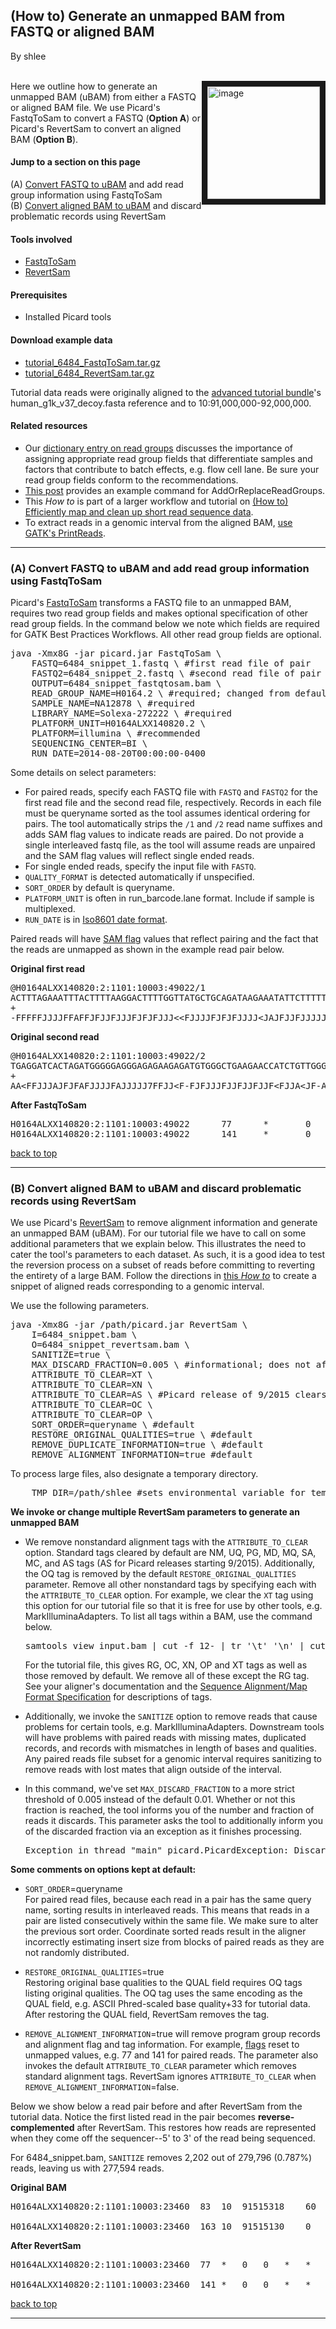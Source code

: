 ## (How to) Generate an unmapped BAM from FASTQ or aligned BAM

By shlee

<p><a name="top" id="top"></a><br><img src="https://us.v-cdn.net/5019796/uploads/FileUpload/31/992f952c8e9819d57bf74b0a4ac308.png" height="180" border="9" alt="image" style="float: right;" class="embedImage-img importedEmbed-img"></img> Here we outline how to generate an unmapped BAM (uBAM) from either a FASTQ or aligned BAM file. We use Picard's FastqToSam to convert a FASTQ (<strong>Option A</strong>) or Picard's RevertSam to convert an aligned BAM (<strong>Option B</strong>).</p>

<h4>Jump to a section on this page</h4>

<p>(A) <a rel="nofollow" href="#optionA">Convert FASTQ to uBAM</a> and add read group information using FastqToSam<br>
(B) <a rel="nofollow" href="#optionB">Convert aligned BAM to uBAM</a> and discard problematic records using RevertSam</p>

<h4>Tools involved</h4>

<ul><li><a rel="nofollow" href="https://broadinstitute.github.io/picard/command-line-overview.html#FastqToSam">FastqToSam</a></li>
<li><a rel="nofollow" href="https://broadinstitute.github.io/picard/command-line-overview.html#RevertSam">RevertSam</a></li>
</ul><h4>Prerequisites</h4>

<ul><li>Installed Picard tools</li>
</ul><h4>Download example data</h4>

<ul><li><a rel="nofollow" href="https://drive.google.com/open?id=0BzI1CyccGsZiUXVNT3hsNldvUFk">tutorial_6484_FastqToSam.tar.gz</a></li>
<li><a rel="nofollow" href="https://drive.google.com/open?id=0BzI1CyccGsZiMWZacmVWWnV2VFE">tutorial_6484_RevertSam.tar.gz</a></li>
</ul><p>Tutorial data reads were originally aligned to the <a rel="nofollow" href="http://gatkforums.broadinstitute.org/discussion/4610/">advanced tutorial bundle</a>'s human_g1k_v37_decoy.fasta reference and to 10:91,000,000-92,000,000.</p>

<h4>Related resources</h4>

<ul><li>Our <a rel="nofollow" href="http://gatkforums.broadinstitute.org/discussion/6472/read-groups#latest">dictionary entry on read groups</a> discusses the importance of assigning appropriate read group fields that differentiate samples and factors that contribute to batch effects, e.g. flow cell lane. Be sure your read group fields conform to the recommendations.</li>
<li><a rel="nofollow" href="http://gatkforums.broadinstitute.org/discussion/2909#addRG">This post</a> provides an example command for AddOrReplaceReadGroups.</li>
<li>This <em>How to</em> is part of a larger workflow and tutorial on <a rel="nofollow" href="http://gatkforums.broadinstitute.org/discussion/6483">(How to) Efficiently map and clean up short read sequence data</a>.</li>
<li>To extract reads in a genomic interval from the aligned BAM, <a rel="nofollow" href="http://gatkforums.broadinstitute.org/discussion/6517/">use GATK's PrintReads</a>.</li>
</ul><hr></hr><p><a name="optionA" id="optionA"></a></p>

<h3>(A)  Convert FASTQ to uBAM and add read group information using FastqToSam</h3>

<p>Picard's <a rel="nofollow" href="https://broadinstitute.github.io/picard/command-line-overview.html#FastqToSam">FastqToSam</a> transforms a FASTQ file to an unmapped BAM, requires two read group fields and makes optional specification of other read group fields. In the command below we note which fields are required for GATK Best Practices Workflows. All other read group fields are optional.</p>

<pre class="code codeBlock" spellcheck="false">java -Xmx8G -jar picard.jar FastqToSam \
    FASTQ=6484_snippet_1.fastq \ #first read file of pair
    FASTQ2=6484_snippet_2.fastq \ #second read file of pair
    OUTPUT=6484_snippet_fastqtosam.bam \
    READ_GROUP_NAME=H0164.2 \ #required; changed from default of A
    SAMPLE_NAME=NA12878 \ #required
    LIBRARY_NAME=Solexa-272222 \ #required 
    PLATFORM_UNIT=H0164ALXX140820.2 \ 
    PLATFORM=illumina \ #recommended
    SEQUENCING_CENTER=BI \ 
    RUN_DATE=2014-08-20T00:00:00-0400
</pre>

<p>Some details on select parameters:</p>

<ul><li>For paired reads, specify each FASTQ file with <code class="code codeInline" spellcheck="false">FASTQ</code> and <code class="code codeInline" spellcheck="false">FASTQ2</code> for the first read file and the second read file, respectively. Records in each file must be queryname sorted as the tool assumes identical ordering for pairs. The tool automatically strips the <code class="code codeInline" spellcheck="false">/1</code> and <code class="code codeInline" spellcheck="false">/2</code> read name suffixes and adds SAM flag values to indicate reads are paired. Do not provide a single interleaved fastq file, as the tool will assume reads are unpaired and the SAM flag values will reflect single ended reads.</li>
<li>For single ended reads, specify the input file with <code class="code codeInline" spellcheck="false">FASTQ</code>.</li>
<li><code class="code codeInline" spellcheck="false">QUALITY_FORMAT</code> is detected automatically if unspecified.</li>
<li><code class="code codeInline" spellcheck="false">SORT_ORDER</code> by default is queryname.</li>
<li><code class="code codeInline" spellcheck="false">PLATFORM_UNIT</code> is often in run_barcode.lane format. Include if sample is multiplexed.</li>
<li><code class="code codeInline" spellcheck="false">RUN_DATE</code> is in <a rel="nofollow" href="https://en.wikipedia.org/wiki/ISO_8601">Iso8601 date format</a>.</li>
</ul><p>Paired reads will have <a rel="nofollow" href="https://broadinstitute.github.io/picard/explain-flags.html">SAM flag</a> values that reflect pairing and the fact that the reads are unmapped as shown in the example read pair below.</p>

<p><strong>Original first read</strong></p>

<pre class="code codeBlock" spellcheck="false">@H0164ALXX140820:2:1101:10003:49022/1
ACTTTAGAAATTTACTTTTAAGGACTTTTGGTTATGCTGCAGATAAGAAATATTCTTTTTTTCTCCTATGTCAGTATCCCCCATTGAAATGACAATAACCTAATTATAAATAAGAATTAGGCTTTTTTTTGAACAGTTACTAGCCTATAGA
+
-FFFFFJJJJFFAFFJFJJFJJJFJFJFJJJ&lt;&lt;FJJJJFJFJFJJJJ&lt;JAJFJJFJJJJJFJJJAJJJJJJFFJFJFJJFJJFFJJJFJJJFJJFJJFJAJJJJAJFJJJJJFFJJ&lt;&lt;&lt;JFJJAFJAAJJJFFFFFJJJAJJJF&lt;AJFFFJ
</pre>

<p><strong>Original second read</strong></p>

<pre class="code codeBlock" spellcheck="false">@H0164ALXX140820:2:1101:10003:49022/2
TGAGGATCACTAGATGGGGGAGGGAGAGAAGAGATGTGGGCTGAAGAACCATCTGTTGGGTAATATGTTTACTGTCAGTGTGATGGAATAGCTGGGACCCCAAGCGTCAGTGTTACACAACTTACATCTGTTGATCGACTGTCTATGACAG
+
AA&lt;FFJJJAJFJFAFJJJJFAJJJJJ7FFJJ&lt;F-FJFJJJFJJFJJFJJF&lt;FJJA&lt;JF-AFJFAJFJJJJJAAAFJJJJJFJJF-FF&lt;7FJJJJJJ-JA&lt;&lt;J&lt;F7-&lt;FJFJJ7AJAF-AFFFJA--J-F######################
</pre>

<p><strong>After FastqToSam</strong></p>

<pre class="code codeBlock" spellcheck="false">H0164ALXX140820:2:1101:10003:49022      77      *       0       0       *       *       0       0       ACTTTAGAAATTTACTTTTAAGGACTTTTGGTTATGCTGCAGATAAGAAATATTCTTTTTTTCTCCTATGTCAGTATCCCCCATTGAAATGACAATAACCTAATTATAAATAAGAATTAGGCTTTTTTTTGAACAGTTACTAGCCTATAGA -FFFFFJJJJFFAFFJFJJFJJJFJFJFJJJ&lt;&lt;FJJJJFJFJFJJJJ&lt;JAJFJJFJJJJJFJJJAJJJJJJFFJFJFJJFJJFFJJJFJJJFJJFJJFJAJJJJAJFJJJJJFFJJ&lt;&lt;&lt;JFJJAFJAAJJJFFFFFJJJAJJJF&lt;AJFFFJ RG:Z:H0164.2
H0164ALXX140820:2:1101:10003:49022      141     *       0       0       *       *       0       0       TGAGGATCACTAGATGGGGGAGGGAGAGAAGAGATGTGGGCTGAAGAACCATCTGTTGGGTAATATGTTTACTGTCAGTGTGATGGAATAGCTGGGACCCCAAGCGTCAGTGTTACACAACTTACATCTGTTGATCGACTGTCTATGACAG AA&lt;FFJJJAJFJFAFJJJJFAJJJJJ7FFJJ&lt;F-FJFJJJFJJFJJFJJF&lt;FJJA&lt;JF-AFJFAJFJJJJJAAAFJJJJJFJJF-FF&lt;7FJJJJJJ-JA&lt;&lt;J&lt;F7-&lt;FJFJJ7AJAF-AFFFJA--J-F###################### RG:Z:H0164.2
</pre>

<p><a rel="nofollow" href="#top">back to top</a></p>

<hr></hr><p><a name="optionB" id="optionB"></a></p>

<h3>(B) Convert aligned BAM to uBAM and discard problematic records using RevertSam</h3>

<p>We use Picard's <a rel="nofollow" href="https://broadinstitute.github.io/picard/command-line-overview.html#RevertSam">RevertSam</a> to remove alignment information and generate an unmapped BAM (uBAM). For our tutorial file we have to call on some additional parameters that we explain below. This illustrates the need to cater the tool's parameters to each dataset. As such, it is a good idea to test the reversion process on a subset of reads before committing to reverting the entirety of a large BAM. Follow the directions in <a rel="nofollow" href="http://gatkforums.broadinstitute.org/discussion/6517/">this <em>How to</em></a> to create a snippet of aligned reads corresponding to a genomic interval.</p>

<p>We use the following parameters.</p>

<pre class="code codeBlock" spellcheck="false">java -Xmx8G -jar /path/picard.jar RevertSam \
    I=6484_snippet.bam \
    O=6484_snippet_revertsam.bam \
    SANITIZE=true \ 
    MAX_DISCARD_FRACTION=0.005 \ #informational; does not affect processing
    ATTRIBUTE_TO_CLEAR=XT \
    ATTRIBUTE_TO_CLEAR=XN \
    ATTRIBUTE_TO_CLEAR=AS \ #Picard release of 9/2015 clears AS by default
    ATTRIBUTE_TO_CLEAR=OC \
    ATTRIBUTE_TO_CLEAR=OP \
    SORT_ORDER=queryname \ #default
    RESTORE_ORIGINAL_QUALITIES=true \ #default
    REMOVE_DUPLICATE_INFORMATION=true \ #default
    REMOVE_ALIGNMENT_INFORMATION=true #default
</pre>

<p>To process large files, also designate a temporary directory.</p>

<pre class="code codeBlock" spellcheck="false">    TMP_DIR=/path/shlee #sets environmental variable for temporary directory
</pre>

<p><strong>We invoke or change multiple RevertSam parameters to generate an unmapped BAM</strong></p>

<ul><li><p>We remove nonstandard alignment tags with the <code class="code codeInline" spellcheck="false">ATTRIBUTE_TO_CLEAR</code> option. Standard tags cleared by default are NM, UQ, PG, MD, MQ, SA, MC, and AS tags (AS for Picard releases starting 9/2015). Additionally, the OQ tag is removed by the default <code class="code codeInline" spellcheck="false">RESTORE_ORIGINAL_QUALITIES</code> parameter. Remove all other nonstandard tags by specifying each with the <code class="code codeInline" spellcheck="false">ATTRIBUTE_TO_CLEAR</code> option. For example, we clear the <code class="code codeInline" spellcheck="false">XT</code> tag using this option for our tutorial file so that it is free for use by other tools, e.g. MarkIlluminaAdapters. To list all tags within a BAM, use the command below.</p>

<pre class="code codeBlock" spellcheck="false">samtools view input.bam | cut -f 12- | tr '\t' '\n' | cut -d ':' -f 1 | awk '{ if(!x[$1]++) { print }}' 
</pre>

<p>For the tutorial file, this gives RG, OC, XN, OP and XT tags as well as those removed by default. We remove all of these except the RG tag. See your aligner's documentation and the <a rel="nofollow" href="http://samtools.sourceforge.net/SAM1.pdf">Sequence Alignment/Map Format Specification</a> for descriptions of tags.</p></li>
<li><p>Additionally, we invoke the <code class="code codeInline" spellcheck="false">SANITIZE</code> option to remove reads that cause problems for certain tools, e.g. MarkIlluminaAdapters. Downstream tools will have problems with paired reads with missing mates, duplicated records, and records with mismatches in length of bases and qualities. Any paired reads file subset for a genomic interval requires sanitizing to remove reads with lost mates that align outside of the interval.</p></li>
<li><p>In this command, we've set <code class="code codeInline" spellcheck="false">MAX_DISCARD_FRACTION</code> to a more strict threshold of 0.005 instead of the default 0.01. Whether or not this fraction is reached, the tool informs you of the number and fraction of reads it discards. This parameter asks the tool to additionally inform you of the discarded fraction via an exception as it finishes processing.</p>

<pre class="code codeBlock" spellcheck="false">Exception in thread "main" picard.PicardException: Discarded 0.787% which is above MAX_DISCARD_FRACTION of 0.500%  
</pre></li>
</ul><p><strong>Some comments on options kept at default:</strong></p>

<ul><li><p><code class="code codeInline" spellcheck="false">SORT_ORDER</code>=queryname<br>
For paired read files, because each read in a pair has the same query name, sorting results in interleaved reads. This means that reads in a pair are listed consecutively within the same file. We make sure to alter the previous sort order. Coordinate sorted reads result in the aligner incorrectly estimating insert size from blocks of paired reads as they are not randomly distributed.</p></li>
<li><p><code class="code codeInline" spellcheck="false">RESTORE_ORIGINAL_QUALITIES</code>=true<br>
Restoring original base qualities to the QUAL field requires OQ tags listing original qualities. The OQ tag uses the same encoding as the QUAL field, e.g. ASCII Phred-scaled base quality+33 for tutorial data. After restoring the QUAL field, RevertSam removes the tag.</p></li>
<li><p><code class="code codeInline" spellcheck="false">REMOVE_ALIGNMENT_INFORMATION</code>=true will remove program group records and alignment flag and tag information. For example, <a rel="nofollow" href="https://broadinstitute.github.io/picard/explain-flags.html">flags</a> reset to unmapped values, e.g. 77 and 141 for paired reads. The parameter also invokes the default <code class="code codeInline" spellcheck="false">ATTRIBUTE_TO_CLEAR</code> parameter which removes standard alignment tags. RevertSam ignores <code class="code codeInline" spellcheck="false">ATTRIBUTE_TO_CLEAR</code> when <code class="code codeInline" spellcheck="false">REMOVE_ALIGNMENT_INFORMATION</code>=false.</p></li>
</ul><p>Below we show below a read pair before and after RevertSam from the tutorial data. Notice the first listed read in the pair becomes <strong>reverse-complemented</strong> after RevertSam. This restores how reads are represented when they come off the sequencer--5' to 3' of the read being sequenced.</p>

<p>For 6484_snippet.bam, <code class="code codeInline" spellcheck="false">SANITIZE</code> removes 2,202 out of 279,796 (0.787%) reads, leaving us with 277,594 reads.</p>

<p><strong>Original BAM</strong></p>

<pre class="code codeBlock" spellcheck="false">H0164ALXX140820:2:1101:10003:23460  83  10  91515318    60  151M    =   91515130    -339    CCCATCCCCTTCCCCTTCCCTTTCCCTTTCCCTTTTCTTTCCTCTTTTAAAGAGACAAGGTCTTGTTCTGTCACCCAGGCTGGAATGCAGTGGTGCAGTCATGGCTCACTGCCGCCTCAGACTTCAGGGCAAAAGCAATCTTTCCAGCTCA :&lt;&lt;=&gt;@AAB@AA@AA&gt;6@@A:&gt;,*@A@&lt;@??@8?9&gt;@==8?:?@?;?:&gt;&lt;??@&gt;==9?&gt;8&gt;@:?&gt;&gt;=&gt;;&lt;==&gt;&gt;;&gt;?=?&gt;&gt;=&lt;==&gt;&gt;=&gt;9&lt;=&gt;??&gt;?&gt;;8&gt;?&gt;&lt;?&lt;=:&gt;&gt;&gt;;4&gt;=&gt;7=6&gt;=&gt;&gt;=&gt;&lt;;=;&gt;===?=&gt;=&gt;&gt;?9&gt;&gt;&gt;&gt;??==== MC:Z:60M91S MD:Z:151    PG:Z:MarkDuplicates RG:Z:H0164.2    NM:i:0  MQ:i:0  OQ:Z:&lt;FJFFJJJJFJJJJJF7JJJ&lt;F--JJJFJJJJ&lt;J&lt;FJFF&lt;JAJJJAJAJFFJJJFJAFJAJJAJJJJJFJJJJJFJJFJJJJFJFJJJJFFJJJJJJJFAJJJFJFJFJJJFFJJJ&lt;J7JJJJFJ&lt;AFAJJJJJFJJJJJAJFJJAFFFFA    UQ:i:0  AS:i:151

H0164ALXX140820:2:1101:10003:23460  163 10  91515130    0   60M91S  =   91515318    339 TCTTTCCTTCCTTCCTTCCTTGCTCCCTCCCTCCCTCCTTTCCTTCCCCCCCCCCCCCCCCCTCCCCCCCCCCCCCCCCCTCCCCCCCCCCCCCCCCCCCCCCCCCCCCCCCCCTTCCCCTCTCCCACCCCTCTCTCCCCCCCTCCCACCC :0;.=;8?7==?794&lt;&lt;;:&gt;769=,&lt;;0:=&lt;0=:9===/,:-==29&gt;;,5,98=599;&lt;=########################################################################################### SA:Z:2,33141573,-,37S69M45S,0,1;    MC:Z:151M   MD:Z:48T4T6 PG:Z:MarkDuplicates RG:Z:H0164.2    NM:i:2  MQ:i:60 OQ:Z:&lt;-&lt;-FA&lt;F&lt;FJF&lt;A7AFAAJ&lt;&lt;AA-FF-AJF-FA&lt;AFF--A-FA7AJA-7-A&lt;F7&lt;&lt;AFF###########################################################################################    UQ:i:49 AS:i:50
</pre>

<p><strong>After RevertSam</strong></p>

<pre class="code codeBlock" spellcheck="false">H0164ALXX140820:2:1101:10003:23460  77  *   0   0   *   *   0   0   TGAGCTGGAAAGATTGCTTTTGCCCTGAAGTCTGAGGCGGCAGTGAGCCATGACTGCACCACTGCATTCCAGCCTGGGTGACAGAACAAGACCTTGTCTCTTTAAAAGAGGAAAGAAAAGGGAAAGGGAAAGGGAAGGGGAAGGGGATGGG AFFFFAJJFJAJJJJJFJJJJJAFA&lt;JFJJJJ7J&lt;JJJFFJJJFJFJFJJJAFJJJJJJJFFJJJJFJFJJJJFJJFJJJJJFJJJJJAJJAJFAJFJJJFFJAJAJJJAJ&lt;FFJF&lt;J&lt;JJJJFJJJ--F&lt;JJJ7FJJJJJFJJJJFFJF&lt; RG:Z:H0164.2

H0164ALXX140820:2:1101:10003:23460  141 *   0   0   *   *   0   0   TCTTTCCTTCCTTCCTTCCTTGCTCCCTCCCTCCCTCCTTTCCTTCCCCCCCCCCCCCCCCCTCCCCCCCCCCCCCCCCCTCCCCCCCCCCCCCCCCCCCCCCCCCCCCCCCCCTTCCCCTCTCCCACCCCTCTCTCCCCCCCTCCCACCC &lt;-&lt;-FA&lt;F&lt;FJF&lt;A7AFAAJ&lt;&lt;AA-FF-AJF-FA&lt;AFF--A-FA7AJA-7-A&lt;F7&lt;&lt;AFF########################################################################################### RG:Z:H0164.2
</pre>

<p><a rel="nofollow" href="#top">back to top</a></p>

<hr></hr>